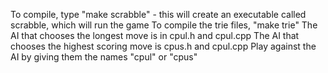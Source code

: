 To compile, type "make scrabble" - this will create an executable called scrabble, 
   which will run the game
To compile the trie files, "make trie"
The AI that chooses the longest move is in cpul.h and cpul.cpp
The AI that chooses the highest scoring move is cpus.h and cpul.cpp
Play against the AI by giving them the names "cpul" or "cpus"
